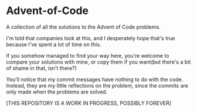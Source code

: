 # Advent-of-Code
A collection of all the solutions to the Advent of Code problems.

I'm told that companies look at this, and I desperately hope that's true because I've spent a lot of time on this.

If you somehow managed to find your way here, you're welcome to compare your solutions with mine, or copy them if you want(but there's a bit of shame in that, isn't there?)

You'll notice that my commit messages have nothing to do with the code. Instead, they are my little reflections on the problem, since the commits are only made when the problems are solved.

[THIS REPOSITORY IS A WORK IN PROGRESS, POSSIBLY FOREVER]
